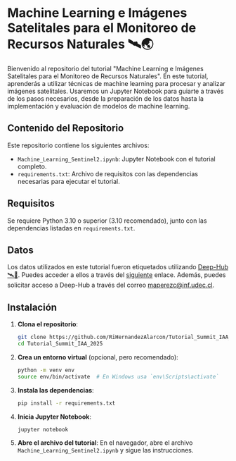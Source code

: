 # Machine Learning e Imágenes Satelitales para el Monitoreo de Recursos Naturales 🛰️🌏

Bienvenido al repositorio del tutorial "Machine Learning e Imágenes Satelitales para el Monitoreo de Recursos Naturales". En este tutorial, aprenderás a utilizar técnicas de machine learning para procesar y analizar imágenes satelitales. Usaremos un Jupyter Notebook para guiarte a través de los pasos necesarios, desde la preparación de los datos hasta la implementación y evaluación de modelos de machine learning.

## Contenido del Repositorio

Este repositorio contiene los siguientes archivos:

- `Machine_Learning_Sentinel2.ipynb`: Jupyter Notebook con el tutorial completo.
- `requirements.txt`: Archivo de requisitos con las dependencias necesarias para ejecutar el tutorial.

## Requisitos

Se requiere Python 3.10 o superior (3.10 recomendado), junto con las dependencias listadas en `requirements.txt`.

## Datos

Los datos utilizados en este tutorial fueron etiquetados utilizando [Deep-Hub🛰️💚](https://dev.deep-hub.net/). Puedes acceder a ellos a través del [siguiente](https://drive.google.com/drive/folders/1HEGD4dSVfZbY-5JpgM8_QuuK4qo4ELh5?usp=sharing) enlace. Además, puedes solicitar acceso a Deep-Hub a través del correo maperezc@inf.udec.cl.

## Instalación

1. **Clona el repositorio**:
   ```bash
   git clone https://github.com/RiHernandezAlarcon/Tutorial_Summit_IAA_2025.git
   cd Tutorial_Summit_IAA_2025
   ```

2. **Crea un entorno virtual** (opcional, pero recomendado):
   ```bash
   python -m venv env
   source env/bin/activate  # En Windows usa `env\Scripts\activate`
   ```

3. **Instala las dependencias**:
   ```bash
   pip install -r requirements.txt
   ```

4. **Inicia Jupyter Notebook**:
   ```bash
   jupyter notebook
   ```

5. **Abre el archivo del tutorial**:
   En el navegador, abre el archivo `Machine_Learning_Sentinel2.ipynb` y sigue las instrucciones.
